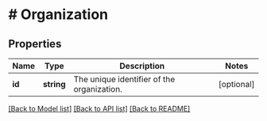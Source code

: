 # # Organization

## Properties

Name | Type | Description | Notes
------------ | ------------- | ------------- | -------------
**id** | **string** | The unique identifier of the organization. | [optional]

[[Back to Model list]](../../README.md#models) [[Back to API list]](../../README.md#endpoints) [[Back to README]](../../README.md)
